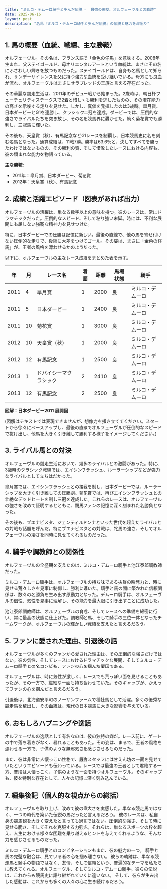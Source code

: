 ```yaml
---
title: "ミルコ・デムーロ騎手と歩んだ伝説 -  最強の僚友、オルフェーヴルとの軌跡"
date: 2025-06-16
layout: post
description: "名馬『ミルコ・デムーロ騎手と歩んだ伝説』の伝説と魅力を深堀り"
---
```


## 1. 馬の概要（血統、戦績、主な勝鞍）

オルフェーヴル。その名は、フランス語で「金色の仔馬」を意味する。2008年生まれ、父ステイゴールド、母オリエンタルアートという血統は、まさにその名にふさわしい輝きを放つものだった。ステイゴールドは、自身も名馬として知られ、サンデーサイレンスを父に持つ強力な血統を受け継いでいる。母方にも良血が流れ、オルフェーヴルはまさにサラブレッドの王族と言える存在だった。

その華麗な競走生活は、2011年のデビュー戦から始まった。2歳時は、朝日杯フューチュリティステークスで2着と惜しくも勝利を逃したものの、その潜在能力の高さを示唆する走りを見せた。しかし、真価を発揮したのは3歳時。皐月賞、日本ダービーとG1を連勝し、クラシック二冠を達成。ダービーでは、圧倒的な強さでライバルたちを突き放し、その名を競馬界に轟かせた。続く菊花賞でも勝利し、三冠馬に輝いた。

その後も、天皇賞（秋）、有馬記念などG1レースを制覇し、日本競馬史に名を刻む名馬となった。通算成績は、11戦7勝。勝率は63.6％と、決してすべてを勝ったわけではないものの、その勝利の質、そして惜敗したレースにおける内容も、彼の類まれな能力を物語っている。

**主な勝鞍:**

* 2011年：皐月賞、日本ダービー、菊花賞
* 2012年：天皇賞（秋）、有馬記念


## 2. 成績と活躍エピソード（図表があれば出力）

オルフェーヴルの活躍は、単なる数字以上の意味を持つ。彼のレースは、常にドラマチックだった。圧倒的なスピード、そして粘り強い末脚。時には、不利な展開にも屈しない強靭な精神力を見せつけた。

特に、日本ダービーでの圧勝は記憶に新しい。最後の直線で、他の馬を寄せ付けない圧倒的な走りで、後続に大差をつけてゴール。その姿は、まさに「金色の仔馬」が、王者の風格を漂わせるかのようだった。

以下に、オルフェーヴルの主なレース成績をまとめた表を示す。

| 年 | 月 | レース名          | 着順 | 距離 | 馬場状態 | 騎手       |
|----|----|-----------------|-----|-----|---------|-----------|
| 2011 | 4  | 皐月賞            | 1   | 2000 | 良       | ミルコ・デムーロ |
| 2011 | 5  | 日本ダービー        | 1   | 2400 | 良       | ミルコ・デムーロ |
| 2011 | 10 | 菊花賞            | 1   | 3000 | 良       | ミルコ・デムーロ |
| 2012 | 10 | 天皇賞（秋）      | 1   | 2000 | 良       | ミルコ・デムーロ |
| 2012 | 12 | 有馬記念          | 1   | 2500 | 良       | ミルコ・デムーロ |
| 2013 | 1  | ドバイシーマクラシック | 2   | 2410 | 良       | ミルコ・デムーロ |
| 2013 | 12 | 有馬記念          | 2   | 2500 | 良       | ミルコ・デムーロ |


**図解：日本ダービー2011 展開図**

(図解はテキストでは表現できませんが、想像力を掻き立ててください。スタートから徐々にペースアップし、最後の直線でオルフェーヴルが圧倒的なスピードで抜け出し、他馬を大きく引き離して勝利する様子をイメージしてください。)


## 3. ライバル馬との対決

オルフェーヴルの競走生活において、幾多のライバルとの激闘があった。特に、3歳時のクラシック戦線では、エイシンフラッシュ、ルーラーシップなどが強力なライバルとして立ちはだかった。

皐月賞では、エイシンフラッシュとの接戦を制し、日本ダービーでは、ルーラーシップを大きく引き離しての圧勝劇。菊花賞では、再びエイシンフラッシュとの壮絶なデッドヒートを制し三冠を達成した。これらのレースは、オルフェーヴルの強さを改めて証明するとともに、競馬ファンの記憶に深く刻まれた名勝負となった。

その後も、ブエナビスタ、ジェンティルドンナといった世代を超えたライバルとの対戦も話題を呼んだ。特にブエナビスタとの対戦は、牝馬の強さ、そしてオルフェーヴルの凄さを同時に見せてくれるものだった。


## 4. 騎手や調教師との関係性

オルフェーヴルの全盛期を支えたのは、ミルコ・デムーロ騎手と池江泰郎調教師だった。

ミルコ・デムーロ騎手は、オルフェーヴルの持ち味である抜群の瞬発力と、時に見せる荒々しさを見事に制御し、勝利に導いた。騎手と馬の間に築かれた信頼関係は、数々の名勝負を生み出す原動力となった。デムーロ騎手は、オルフェーヴルの個性、気性を見事に理解し、その能力を最大限に引き出すことに成功した。

池江泰郎調教師は、オルフェーヴルの育成、そしてレースへの準備を綿密に行い、常に最高の状態に仕上げた。調教師と馬、そして騎手の三位一体となったチームワークが、オルフェーヴルの輝かしい戦績を支えたと言えるだろう。


## 5. ファンに愛された理由、引退後の話

オルフェーヴルが多くのファンから愛された理由は、その圧倒的な強さだけではない。彼の気性、そしてレースにおけるドラマチックな展開、そしてミルコ・デムーロ騎手との名コンビも、ファンの心を掴んだ要因である。

オルフェーヴルは、時に気性が激しく、レースでも荒っぽい面を見せることもあったが、その一方で、繊細な一面も持ち合わせていた。そのギャップが、かえってファンの心を掴んだと言えるだろう。

引退後は、北海道安平町のノーザンファームで種牡馬として活躍。多くの優秀な競走馬を輩出し、その血統は、現代の日本競馬に大きな影響を与えている。


## 6. おもしろハプニングや逸話

オルフェーヴルの逸話として有名なのは、彼の独特の癖だ。レース前に、ゲートの中で落ち着きがなく、暴れることもあった。その姿は、まるで、王者の風格を漂わせる一方で、子供のような無邪気さを感じさせるものだった。

また、彼は非常に人懐っこい性格で、厩舎スタッフには甘えん坊の一面を見せていたというエピソードも伝わっている。レースでは最強の王者として君臨する一方、普段は人懐っこく、子供のような一面を持つオルフェーヴル。そのギャップも、彼を特別な存在として、人々の記憶に深く刻み込んでいる。


## 7. 編集後記（個人的な視点からの総括）

オルフェーヴルを取り上げ、改めて彼の偉大さを実感した。単なる競走馬ではなく、一つの時代を築いた伝説の馬だったと言えるだろう。  彼のレースは、私自身の競馬観を大きく変えたと言っても過言ではない。圧倒的な強さ、そして時に見せる脆さ、そしてそれを克服する力強さ。それらは、単なるスポーツの枠を超え、人生における様々な困難を乗り越えるヒントを与えてくれるような、そんな力を感じさせるものだった。

ミルコ・デムーロ騎手とのコンビネーションもまた、彼の魅力の一つ。  騎手と馬の完璧な融合は、見ている者の心を掴み離さない。  彼らの軌跡は、単なる競走馬と騎手の物語ではなく、友情、そして信頼という、普遍的なテーマを私たちに教えてくれる。オルフェーヴル、そしてミルコ・デムーロ騎手。彼らの伝説は、これからも競馬史に語り継がれていくに違いない。  そして、彼らが生み出した感動は、これからも多くの人々の心に生き続けるだろう。

